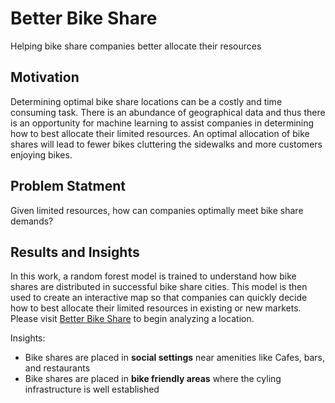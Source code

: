 # Better Bike Share
Helping bike share companies better allocate their resources

## Motivation

Determining optimal bike share locations can be a costly and time consuming task. There is an abundance of geographical data and thus there is an opportunity for machine learning to assist companies in determining how to best allocate their limited resources. An optimal allocation of bike shares will lead to fewer bikes cluttering the sidewalks and more customers enjoying bikes.


## Problem Statment
Given limited resources, how can companies optimally meet bike share demands?

## Results and Insights

In this work, a random forest model is trained to understand how bike shares are distributed in successful bike share cities. This model is then used to create an interactive map so that companies can quickly decide how to best allocate their limited resources in existing or new markets. Please visit <a href="https://bit.ly/better_bike_share" target="_blank">Better Bike Share</a> to begin analyzing a location.

Insights:
 * Bike shares are placed in **social settings** near amenities like Cafes, bars, and restaurants
 * Bike shares are placed in **bike friendly areas** where the cyling infrastructure is well established
